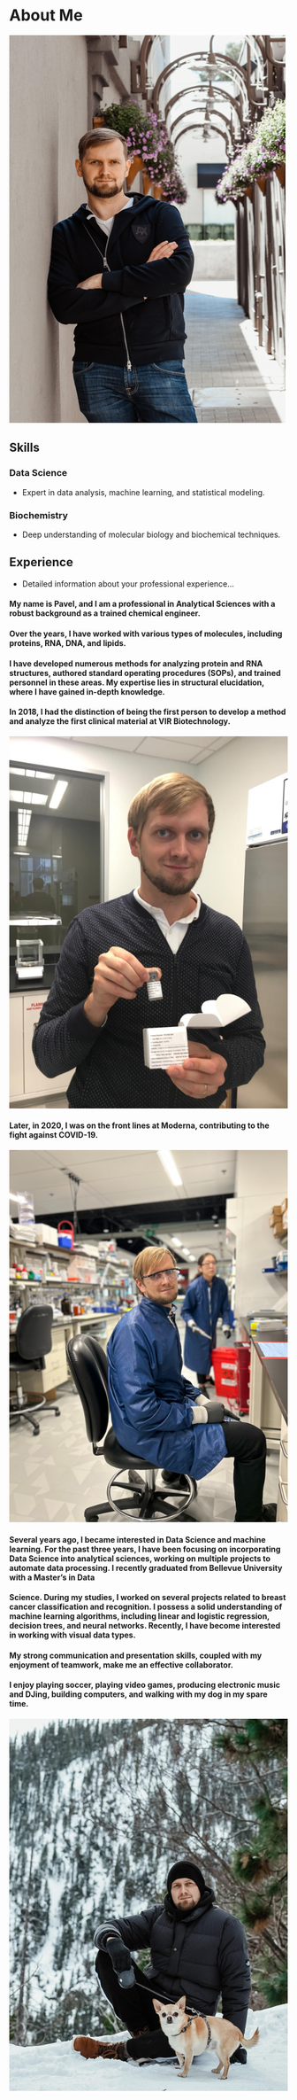 
# About Me
![My Picture](/assets/images/Me.png)
## Skills

### Data Science
- Expert in data analysis, machine learning, and statistical modeling.

### Biochemistry
- Deep understanding of molecular biology and biochemical techniques.

## Experience
- Detailed information about your professional experience...




#### My name is Pavel, and I am a professional in Analytical Sciences with a robust background as a trained chemical engineer.
#### Over the years, I have worked with various types of molecules, including proteins, RNA, DNA, and lipids.
#### I have developed numerous methods for analyzing protein and RNA structures, authored standard operating procedures (SOPs), and trained personnel in these areas. My expertise lies in structural elucidation, where I have gained in-depth knowledge. 
#### In 2018, I had the distinction of being the first person to develop a method and analyze the first clinical material at VIR Biotechnology. 


![First vial](/assets/images/with_vial.png)


#### Later, in 2020, I was on the front lines at Moderna, contributing to the fight against COVID-19. 

![Laboratory](/assets/images/lab.png)


#### Several years ago, I became interested in Data Science and machine learning. For the past three years, I have been focusing on incorporating Data Science into analytical sciences, working on multiple projects to automate data processing. I recently graduated from Bellevue University with a Master’s in Data 
#### Science. During my studies, I worked on several projects related to breast cancer classification and recognition. I possess a solid understanding of machine learning algorithms, including linear and logistic regression, decision trees, and neural networks. Recently, I have become interested in working with visual data types. 
#### My strong communication and presentation skills, coupled with my enjoyment of teamwork, make me an effective collaborator. 

#### I enjoy playing soccer, playing video games, producing electronic music and DJing, building computers, and walking with my dog in my spare time.

![Me and my dog](/assets/images/with_chester.png)



